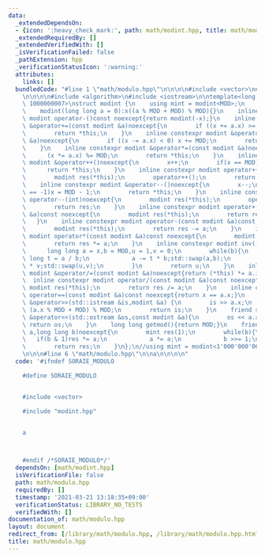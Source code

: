 ```yaml
---
data:
  _extendedDependsOn:
  - {icon: ':heavy_check_mark:', path: math/modint.hpp, title: math/modint.hpp}
  _extendedRequiredBy: []
  _extendedVerifiedWith: []
  _isVerificationFailed: false
  _pathExtension: hpp
  _verificationStatusIcon: ':warning:'
  attributes:
    links: []
  bundledCode: "#line 1 \"math/modulo.hpp\"\n\n\n\n#include <vector>\n#line 1 \"math/modint.hpp\"\
    \n\n\n\n#include <algorithm>\n#include <iostream>\n\ntemplate<long long MOD =\
    \ 1000000007>\nstruct modint {\n    using mint = modint<MOD>;\n    long long x;\n\
    \    modint(long long a = 0):x((a % MOD + MOD) % MOD){}\n    inline constexpr\
    \ modint operator-()const noexcept{return modint(-x);}\n    inline constexpr modint\
    \ &operator+=(const modint &a)noexcept{\n        if ((x += a.x) >= MOD) x -= MOD;\n\
    \        return *this;\n    }\n    inline constexpr modint &operator-=(const modint\
    \ &a)noexcept{\n        if ((x -= a.x) < 0) x += MOD;\n        return *this;\n\
    \    }\n    inline constexpr modint &operator*=(const modint &a)noexcept{\n  \
    \      (x *= a.x) %= MOD;\n        return *this;\n    }\n    inline constexpr\
    \ modint &operator++()noexcept{\n        x++;\n        if(x == MOD)x = 0;\n  \
    \      return *this;\n    }\n    inline constexpr modint operator++(int)noexcept{\n\
    \        modint res(*this);\n        operator++();\n        return res;\n    }\n\
    \    inline constexpr modint &operator--()noexcept{\n        x--;\n        if(x\
    \ == -1)x = MOD - 1;\n        return *this;\n    }\n    inline constexpr modint\
    \ operator--(int)noexcept{\n        modint res(*this);\n        operator--();\n\
    \        return res;\n    }\n    inline constexpr modint operator+(const modint\
    \ &a)const noexcept{\n        modint res(*this);\n        return res += a;\n \
    \   }\n    inline constexpr modint operator-(const modint &a)const noexcept{\n\
    \        modint res(*this);\n        return res -= a;\n    }\n    inline constexpr\
    \ modint operator*(const modint &a)const noexcept{\n        modint res(*this);\n\
    \        return res *= a;\n    }\n    inline constexpr modint inv()const{\n  \
    \      long long a = x,b = MOD,u = 1,v = 0;\n        while(b){\n            long\
    \ long t = a / b;\n            a -= t * b;std::swap(a,b);\n            u -= t\
    \ * v;std::swap(u,v);\n        }\n        return u;\n    }\n    inline constexpr\
    \ modint &operator/=(const modint &a)noexcept{return (*this) *= a.inv();}\n  \
    \  inline constexpr modint operator/(const modint &a)const noexcept{\n       \
    \ modint res(*this);\n        return res /= a;\n    }\n    inline constexpr bool\
    \ operator==(const modint &a)const noexcept{return x == a.x;}\n    friend std::istream\
    \ &operator>>(std::istream &is,modint &a) {\n        is >> a.x;\n        a.x =\
    \ (a.x % MOD + MOD) % MOD;\n        return is;\n    }\n    friend std::ostream\
    \ &operator<<(std::ostream &os,const modint &a){\n        os << a.x;\n       \
    \ return os;\n    }\n    long long getmod(){return MOD;}\n    friend mint modpow(mint\
    \ a,long long b)noexcept{\n        mint res(1);\n        while(b){\n         \
    \   if(b & 1)res *= a;\n            a *= a;\n            b >>= 1;\n        }\n\
    \        return res;\n    }\n};\n//using mint = modint<1'000'000'007>::mint;\n\
    \n\n\n#line 6 \"math/modulo.hpp\"\n\na\n\n\n\n"
  code: '#ifndef SORAIE_MODULO

    #define SORAIE_MODULO


    #include <vector>

    #include "modint.hpp"


    a



    #endif /*SORAIE_MODULO*/'
  dependsOn: [math/modint.hpp]
  isVerificationFile: false
  path: math/modulo.hpp
  requiredBy: []
  timestamp: '2021-03-21 13:18:35+09:00'
  verificationStatus: LIBRARY_NO_TESTS
  verifiedWith: []
documentation_of: math/modulo.hpp
layout: document
redirect_from: [/library/math/modulo.hpp, /library/math/modulo.hpp.html]
title: math/modulo.hpp
---
```

